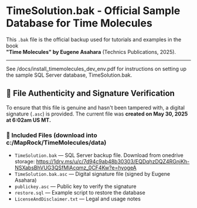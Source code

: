 # TimeSolution.bak - Official Sample Database for Time Molecules

This `.bak` file is the official backup used for tutorials and examples in the book  
**"Time Molecules" by Eugene Asahara** (Technics Publications, 2025).

---

See /docs/install_timemolecules_dev_env.pdf for instructions on setting up the sample SQL Server database, TimeSolution.bak.

## 🔐 File Authenticity and Signature Verification

To ensure that this file is genuine and hasn't been tampered with, a digital signature (`.asc`) is provided.
The current file was <b>created on May 30, 2025 at 6:02am US MT.</b>

### 📄 Included Files (download into c:/MapRock/TimeMolecules/data)

- `TimeSolution.bak` — SQL Server backup file. Download from onedrive storage: https://1drv.ms/u/c/7d94c9ab48b30303/EQDqhzDQZ4RGnjKh-NSXabsBhVUG3QSfMlAcqmz_0CF4Kw?e=hyogeA
- `TimeSolution.bak.asc` — Digital signature file (signed by Eugene Asahara)
- `publickey.asc` — Public key to verify the signature
- `restore.sql` — Example script to restore the database
- `LicenseAndDisclaimer.txt` — Legal and usage notes


